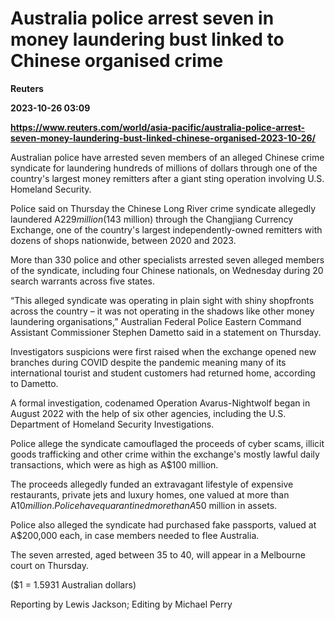 # Australia police arrest seven in money laundering bust linked to Chinese organised crime
**Reuters**

**2023-10-26 03:09**

**https://www.reuters.com/world/asia-pacific/australia-police-arrest-seven-money-laundering-bust-linked-chinese-organised-2023-10-26/**

Australian police have arrested seven members of an alleged Chinese crime syndicate for laundering hundreds of millions of dollars through one of the country's largest money remitters after a giant sting operation involving U.S. Homeland Security.

Police said on Thursday the Chinese Long River crime syndicate allegedly laundered A$229 million ($143 million) through the Changjiang Currency Exchange, one of the country's largest independently-owned remitters with dozens of shops nationwide, between 2020 and 2023.

More than 330 police and other specialists arrested seven alleged members of the syndicate, including four Chinese nationals, on Wednesday during 20 search warrants across five states.

“This alleged syndicate was operating in plain sight with shiny shopfronts across the country – it was not operating in the shadows like other money laundering organisations,” Australian Federal Police Eastern Command Assistant Commissioner Stephen Dametto said in a statement on Thursday.

Investigators suspicions were first raised when the exchange opened new branches during COVID despite the pandemic meaning many of its international tourist and student customers had returned home, according to Dametto.

A formal investigation, codenamed Operation Avarus-Nightwolf began in August 2022 with the help of six other agencies, including the U.S. Department of Homeland Security Investigations.

Police allege the syndicate camouflaged the proceeds of cyber scams, illicit goods trafficking and other crime within the exchange's mostly lawful daily transactions, which were as high as A$100 million.

The proceeds allegedly funded an extravagant lifestyle of expensive restaurants, private jets and luxury homes, one valued at more than A$10 million. Police have quarantined more than A$50 million in assets.

Police also alleged the syndicate had purchased fake passports, valued at A$200,000 each, in case members needed to flee Australia.

The seven arrested, aged between 35 to 40, will appear in a Melbourne court on Thursday.

($1 = 1.5931 Australian dollars)

Reporting by Lewis Jackson; Editing by Michael Perry
